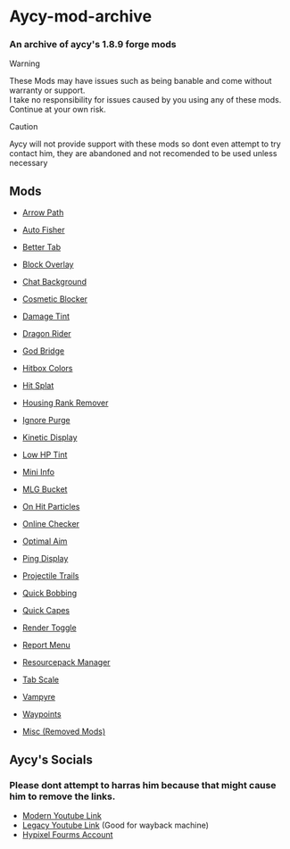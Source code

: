 # Aycy-mod-archive
### An archive of aycy's 1.8.9 forge mods

> [!WARNING]
> These Mods may have issues such as being banable and come without warranty or support. <br>
> I take no responsibility for issues caused by you using any of these mods. <br>
> Continue at your own risk.

> [!CAUTION]
> Aycy will not provide support with these mods so dont even attempt to try contact him, they are abandoned and not recomended to be used unless necessary 

## Mods
- [Arrow Path](ArrowPath/)
- [Auto Fisher](AutoFisher/)
- [Better Tab](BetterTab/)
- [Block Overlay](BlockOverlay/)
- [Chat Background](ChatBackground/)
- [Cosmetic Blocker](CosmeticBlocker/)
- [Damage Tint](DamageTint/)
- [Dragon Rider](DragonRider/)
- [God Bridge](GodBridge/)
- [Hitbox Colors](HitboxColors/)
- [Hit Splat](HitSplat/)
- [Housing Rank Remover](HousingRankRemover/)
- [Ignore Purge](IgnorePurge/)
- [Kinetic Display](KineticDisplay/)
- [Low HP Tint](LowHPTint/)
- [Mini Info](MiniInfo/)
- [MLG Bucket](MLGBucket/)
- [On Hit Particles](OnHitParticles/)
- [Online Checker](OnlineChecker/)
- [Optimal Aim](OptimalAim/)
- [Ping Display](PingDisplay/)
- [Projectile Trails](ProjectileTrail/)
- [Quick Bobbing](QuickBobbing/)
- [Quick Capes](QuickCapes/)
- [Render Toggle](RenderToggle/)
- [Report Menu](ReportMenu/)
- [Resourcepack Manager](ResourcePackManager/)
- [Tab Scale](TabScale/)
- [Vampyre](Vampyre/)
- [Waypoints](Waypoints/)

- [Misc (Removed Mods)](MISC/)

## Aycy's Socials
### Please dont attempt to harras him because that might cause him to remove the links.
- [Modern Youtube Link](https://www.youtube.com/c/aycyy)
- [Legacy Youtube Link](https://www.youtube.com/channel/UCvAKYshTxWO7ougF4z2U2-A) (Good for wayback machine)
- [Hypixel Fourms Account](https://hypixel.net/members/aycy.1243935/)


